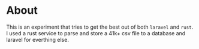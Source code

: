 # About

This is an experiment that tries to get the best out of both `laravel` and `rust`. I used a rust service to parse and store a 41k+ csv file to a database and laravel for everthing else.
